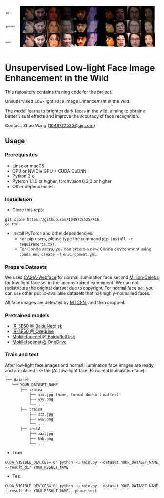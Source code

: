 <div align="center"> <img src='images/fig1.jpg' width="1000px"> </div>

# Unsupervised Low-light Face Image Enhancement in the Wild

This repository contains training code for the project.

Unsupervised Low-light Face Image Enhancement in the Wild.

The model learns to brighten dark faces in the wild, aiming to obtain a better visual effects and improve the accuracy of face recognition.
 
Contact: Zhuo Wang (1048727525@qq.com)

## Usage

### Prerequisites
- Linux or macOS
- CPU or NVIDIA GPU + CUDA CuDNN
- Python 3.x
- Pytorch 1.1.0 or higher, torchvision 0.3.0 or higher
- Other dependencies

### Installation
- Clone this repo:
```
git clone https://github.com/1048727525/FIE
cd FIE
```

- Install PyTorch and other dependencies:
   - For pip users, please type the command `pip install -r requirements.txt`.
   - For Conda users, you can create a new Conda environment using `conda env create -f environment.yml`.

### Prepare Datasets

We used [CASIA-Webface](http://www.cbsr.ia.ac.cn/english/CASIA-WebFace-Database.html)  for normal illumination face set and [Million-Celebs](https://openaccess.thecvf.com/content_CVPRW_2020/papers/w48/Zhang_Class-Balanced_Training_for_Deep_Face_Recognition_CVPRW_2020_paper.pdf) for low-light face set in the unconstrained experiment. We can not redistribute the original dataset due to copyright. For normal face set, you can use other public-available datasets that has highly-normalled faces.

All face images are detected by [MTCNN](https://github.com/kpzhang93/MTCNN_face_detection_alignment), and then cropped.

### Pretrained models

* [IR-SE50 @ BaiduNetdisk](https://pan.baidu.com/s/12BUjjwy1uUTEF9HCx5qvoQ)
* [IR-SE50 @ Onedrive](https://1drv.ms/u/s!AhMqVPD44cDOhkPsOU2S_HFpY9dC)
* [Mobilefacenet @ BaiduNetDisk](https://pan.baidu.com/s/1hqNNkcAjQOSxUjofboN6qg)
* [Mobilefacenet @ OneDrive](https://1drv.ms/u/s!AhMqVPD44cDOhkSMHodSH4rhfb5u)

### Train and test
After low-light face images and normal illumination face images are ready, and are placed like this(A: Low-light face, B: normal illumination face):
```
├── dataset
   └── YOUR_DATASET_NAME
       ├── trainA
           ├── xxx.jpg (name, format doesn't matter)
           ├── yyy.png
           └── ...
       ├── trainB
           ├── zzz.jpg
           ├── www.png
           └── ...
       ├── testA
           ├── aaa.jpg 
           ├── bbb.png
           └── ...
```
- Train
```
CUDA_VISIBLE_DEVICES='0' python -u main.py --dataset YOUR_DATASET_NAME --result_dir YOUR_RESULT_NAME
```
- Test
```
CUDA_VISIBLE_DEVICES='0' python -u main.py --dataset YOUR_DATASET_NAME --result_dir YOUR_RESULT_NAME --phase test
```

